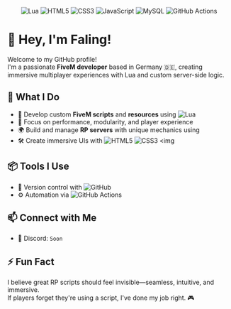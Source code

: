 <!-- Centered Tech Stack Overview -->
<p align="center">
  <img src="https://img.shields.io/badge/Lua-2C2D72?style=for-the-badge&logo=lua&logoColor=white" alt="Lua" />
  <img src="https://img.shields.io/badge/HTML5-E34F26?style=for-the-badge&logo=html5&logoColor=white" alt="HTML5" />
  <img src="https://img.shields.io/badge/CSS3-1572B6?style=for-the-badge&logo=css3&logoColor=white" alt="CSS3" />
  <img src="https://img.shields.io/badge/JavaScript-F7DF1E?style=for-the-badge&logo=javascript&logoColor=black" alt="JavaScript" />
  <img src="https://img.shields.io/badge/MySQL-4479A1?style=for-the-badge&logo=mysql&logoColor=white" alt="MySQL" />
  <img src="https://img.shields.io/badge/GitHub_Actions-2088FF?style=for-the-badge&logo=github-actions&logoColor=white" alt="GitHub Actions" />
</p>

# 👋 Hey, I'm Faling!

Welcome to my GitHub profile!  
I'm a passionate **FiveM developer** based in Germany 🇩🇪, creating immersive multiplayer experiences with Lua and custom server-side logic.

## 🚓 What I Do

- 🔧 Develop custom **FiveM scripts** and **resources** using <img src="https://img.shields.io/badge/Lua-2C2D72?style=flat-square&logo=lua&logoColor=white" alt="Lua" />
- 🧠 Focus on performance, modularity, and player experience
- 🌍 Build and manage **RP servers** with unique mechanics using
- 🛠️ Create immersive UIs with <img src="https://img.shields.io/badge/HTML5-E34F26?style=flat-square&logo=html5&logoColor=white" alt="HTML5" /> <img src="https://img.shields.io/badge/CSS3-1572B6?style=flat-square&logo=css3&logoColor=white" alt="CSS3" /> <img

## 📦 Tools I Use

- 🧰 Version control with <img src="https://img.shields.io/badge/GitHub-181717?style=flat-square&logo=github&logoColor=white" alt="GitHub" />
- ⚙️ Automation via <img src="https://img.shields.io/badge/GitHub_Actions-2088FF?style=flat-square&logo=github-actions&logoColor=white" alt="GitHub Actions" />

## 📫 Connect with Me

- 💬 Discord: `Soon`  

## ⚡ Fun Fact

I believe great RP scripts should feel invisible—seamless, intuitive, and immersive.  
If players forget they're using a script, I've done my job right. 🎮
